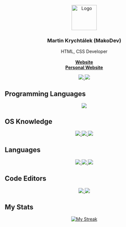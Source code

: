 <br/>
<div align="center">
  <a href="https://www.krychtalek.eu">
    <img src="https://www.krychtalek.link/favicon" alt="Logo" width="80" height="80">
  </a>
  
  <h3 align="center">Martin Krychtálek (MakoDev)</h3>
<p align="center">HTML, CSS Developer
  <br>
  <br>
  <a href="https://www.makodev.co"><strong>Website</strong></a><br>
    <a href="https://www.krychtalek.eu"><strong>Personal Website</strong></a>
</div>

<p align="center">
  <a href="https://gitlab.com/makopog">
    <img src="https://skillicons.dev/icons?i=gitlab"/>
  </a>
   <a href="https://codepen.io/mkrychtalek">
    <img src="https://skillicons.dev/icons?i=codepen"/>
  </a>
</p>

## Programming Languages

<p align="center">
  <a href="#">
    <img src="https://skillicons.dev/icons?i=html,css"/>
  </a>
</p>

## OS Knowledge

<p align="center">
  <a href="#">
    <img src="https://img.icons8.com/fluency/48/null/windows-11.png"/>
    <img src="https://img.icons8.com/color/48/null/windows-10.png"/>
    <img src="https://img.icons8.com/color/48/null/windows-logo.png"/>
    
  </a>
</p>

## Languages

<p align="center">
  <a href="#">
    <img src="https://img.icons8.com/color/48/null/czech-republic-circular.png"/>
    <img src="https://img.icons8.com/color/48/null/usa-circular.png"/>
    <img src="https://img.icons8.com/color/48/null/great-britain-circular.png"/>
  </a>
</p>

## Code Editors

<p align="center">
  <a href="#">
    <img src="https://github.com/mkrychtalek/mkrychtalek/assets/93790230/e14a7779-8c1c-40f5-abc0-3c2f82a09108"/>
    <img src="https://github.com/mkrychtalek/mkrychtalek/assets/93790230/4b6e994e-62cb-4ec5-b775-114fcecd0b91"/>
  </a>
</p>

## My Stats

<p align="center">
  <a href="#">
    <img alt="My Streak" src="https://github-readme-streak-stats.herokuapp.com/?user=mkrychtalek&theme=github-dark"/>
</p>
